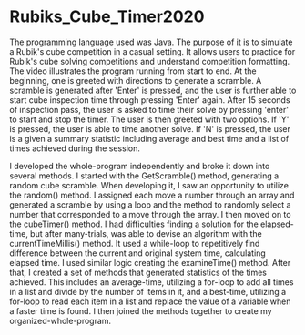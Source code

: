 # Rubiks_Cube_Timer2020
The programming language used was Java. The purpose of it is to simulate a Rubik's cube competition in a casual setting. It allows users to practice for Rubik's cube solving competitions and understand competition formatting. The video illustrates the program running from start to end. At the beginning, one is greeted with directions to generate a scramble. A scramble is generated after 'Enter' is pressed, and the user is further able to start cube inspection time through pressing 'Enter' again. After 15 seconds of inspection pass, the user is asked to time their solve by pressing 'enter' to start and stop the timer. The user is then greeted with two options. If 'Y' is pressed, the user is able to time another solve. If 'N' is pressed, the user is a given a summary statistic including average and best time and a list of times achieved during the session.

I developed the whole-program independently and broke it down into several methods. I started with the GetScramble() method, generating a random cube scramble. When developing it, I saw an opportunity to utilize the random() method. I assigned each move a number through an array and generated a scramble by using a loop and the method to randomly select a number that corresponded to a move through the array. I then moved on to the cubeTimer() method. I had difficulties finding a solution for the elapsed-time, but after many-trials, was able to devise an algorithm with the currentTimeMillis() method. It used a while-loop to repetitively find difference between the current and original system time, calculating elapsed time. I used similar logic creating the examineTime() method. After that, I created a set of methods that generated statistics of the times achieved. This includes an average-time, utilizing a for-loop to add all times in a list and divide by the number of items in it, and a best-time, utilizing a for-loop to read each item in a list and replace the value of a variable when a faster time is found. I then joined the methods together to create my organized-whole-program.
